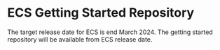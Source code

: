 # ECS Getting Started Repository

The target release date for ECS is end March 2024. The getting started repository will be available from ECS release date. 